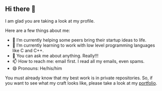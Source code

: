 ## Hi there 👋

I am glad you are taking a look at my profile.

Here are a few things about me:

- 🔭 I’m currently helping some peers bring their startup ideas to life.
- 🌱 I’m currently learning to work with low level programming languages like C and C++.
- 💬 You can ask me about anything. Really!!!
- 📫 How to reach me: email first. I read all my emails, even spams.
- 😄 Pronouns: He/his/him

You must already know that my best work is in private repositories. So, if you want to see what my craft looks like, please take a look at my <a href="https://josephmpo.me" target="_blank">portfolio</a>.

